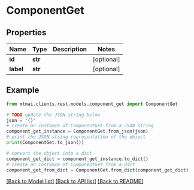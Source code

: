 # ComponentGet


## Properties

Name | Type | Description | Notes
------------ | ------------- | ------------- | -------------
**id** | **str** |  | [optional] 
**label** | **str** |  | [optional] 

## Example

```python
from mtmai.clients.rest.models.component_get import ComponentGet

# TODO update the JSON string below
json = "{}"
# create an instance of ComponentGet from a JSON string
component_get_instance = ComponentGet.from_json(json)
# print the JSON string representation of the object
print(ComponentGet.to_json())

# convert the object into a dict
component_get_dict = component_get_instance.to_dict()
# create an instance of ComponentGet from a dict
component_get_from_dict = ComponentGet.from_dict(component_get_dict)
```
[[Back to Model list]](../README.md#documentation-for-models) [[Back to API list]](../README.md#documentation-for-api-endpoints) [[Back to README]](../README.md)


